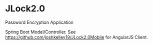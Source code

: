 # JLock2.0
Password Encryption Application

Spring Boot Model/Controller. See https://github.com/joshkelley19/JLock2.0Mobile for AngularJS Client.
